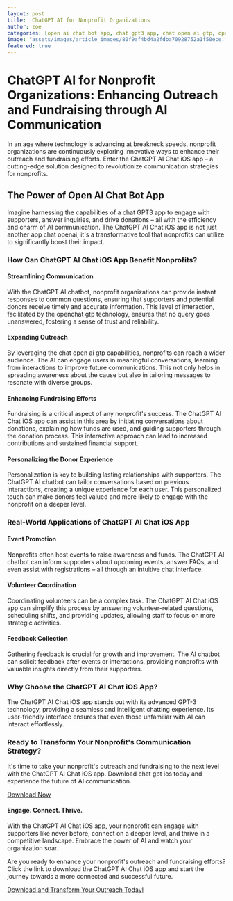 ```yaml
---
layout: post
title:  ChatGPT AI for Nonprofit Organizations
author: zoe
categories: [open ai chat bot app, chat gpt3 app, chat open ai gtp, openchat gtp, app chat openai, chatgptapp, download chat gpt ios]
image: "assets/images/article_images/80f9af4bd4a2fdba70928752a1f50ece.jpg"
featured: true
---
```


# ChatGPT AI for Nonprofit Organizations: Enhancing Outreach and Fundraising through AI Communication

In an age where technology is advancing at breakneck speeds, nonprofit organizations are continuously exploring innovative ways to enhance their outreach and fundraising efforts. Enter the ChatGPT AI Chat iOS app – a cutting-edge solution designed to revolutionize communication strategies for nonprofits.

## The Power of Open AI Chat Bot App

Imagine harnessing the capabilities of a chat GPT3 app to engage with supporters, answer inquiries, and drive donations – all with the efficiency and charm of AI communication. The ChatGPT AI Chat iOS app is not just another app chat openai; it's a transformative tool that nonprofits can utilize to significantly boost their impact.

### How Can ChatGPT AI Chat iOS App Benefit Nonprofits?

#### Streamlining Communication

With the ChatGPT AI chatbot, nonprofit organizations can provide instant responses to common questions, ensuring that supporters and potential donors receive timely and accurate information. This level of interaction, facilitated by the openchat gtp technology, ensures that no query goes unanswered, fostering a sense of trust and reliability.

#### Expanding Outreach

By leveraging the chat open ai gtp capabilities, nonprofits can reach a wider audience. The AI can engage users in meaningful conversations, learning from interactions to improve future communications. This not only helps in spreading awareness about the cause but also in tailoring messages to resonate with diverse groups.

#### Enhancing Fundraising Efforts

Fundraising is a critical aspect of any nonprofit's success. The ChatGPT AI Chat iOS app can assist in this area by initiating conversations about donations, explaining how funds are used, and guiding supporters through the donation process. This interactive approach can lead to increased contributions and sustained financial support.

#### Personalizing the Donor Experience

Personalization is key to building lasting relationships with supporters. The ChatGPT AI chatbot can tailor conversations based on previous interactions, creating a unique experience for each user. This personalized touch can make donors feel valued and more likely to engage with the nonprofit on a deeper level.

### Real-World Applications of ChatGPT AI Chat iOS App

#### Event Promotion

Nonprofits often host events to raise awareness and funds. The ChatGPT AI chatbot can inform supporters about upcoming events, answer FAQs, and even assist with registrations – all through an intuitive chat interface.

#### Volunteer Coordination

Coordinating volunteers can be a complex task. The ChatGPT AI Chat iOS app can simplify this process by answering volunteer-related questions, scheduling shifts, and providing updates, allowing staff to focus on more strategic activities.

#### Feedback Collection

Gathering feedback is crucial for growth and improvement. The AI chatbot can solicit feedback after events or interactions, providing nonprofits with valuable insights directly from their supporters.

### Why Choose the ChatGPT AI Chat iOS App?

The ChatGPT AI Chat iOS app stands out with its advanced GPT-3 technology, providing a seamless and intelligent chatting experience. Its user-friendly interface ensures that even those unfamiliar with AI can interact effortlessly.

### Ready to Transform Your Nonprofit's Communication Strategy?

It's time to take your nonprofit's outreach and fundraising to the next level with the ChatGPT AI Chat iOS app. Download chat gpt ios today and experience the future of AI communication.

[Download Now](https://apps.apple.com/us/app/ai-ask-chat-with-ai-bots/id6472484891)

#### Engage. Connect. Thrive.

With the ChatGPT AI Chat iOS app, your nonprofit can engage with supporters like never before, connect on a deeper level, and thrive in a competitive landscape. Embrace the power of AI and watch your organization soar.

Are you ready to enhance your nonprofit's outreach and fundraising efforts? Click the link to download the ChatGPT AI Chat iOS app and start the journey towards a more connected and successful future.

[Download and Transform Your Outreach Today!](https://apps.apple.com/us/app/ai-ask-chat-with-ai-bots/id6472484891)